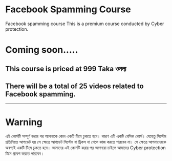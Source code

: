 # Facebook Spamming Course
Facebook spamming course This is a premium course conducted by Cyber ​​protection.

# Coming soon..... 

## This course is priced at 999 Taka ওনল্য

There will be a total of 25 videos related to Facebook spamming.
----------------------------------------
----------------------------------------

# Warning 
এই কোর্সটি সম্পূর্ণ করার পর আপনাকে কোন একটি টিমে ঢুকতে হবে। কারণ এটি একটি বেসিক কোর্স। যেহেতু সিস্টেম প্রতিনিয়ত আপডেট হয় সে ক্ষেত্রে আপডেট সিস্টেম বা ট্রিকস না পেলে কাজ করতে পারবেন না। সে ক্ষেত্রে আপনাদেরকে অবশ্যই একটি টিমে ঢুকতে হবে। আমাদের এই কোর্সটি করার পর আপনারা চাইলে আমাদের Cyber protection টিমে প্রবেশ করতে পারবেন। 
